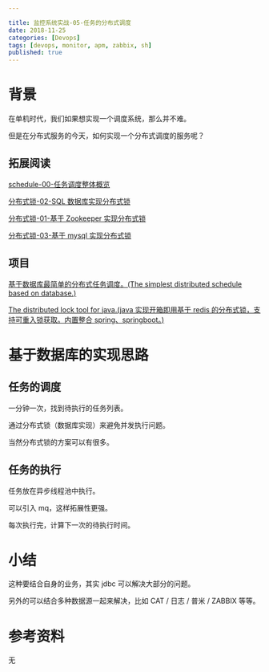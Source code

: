 ```yaml
---

title: 监控系统实战-05-任务的分布式调度
date: 2018-11-25
categories: [Devops]
tags: [devops, monitor, apm, zabbix, sh]
published: true
---
```


# 背景

在单机时代，我们如果想实现一个调度系统，那么并不难。

但是在分布式服务的今天，如何实现一个分布式调度的服务呢？

## 拓展阅读

[schedule-00-任务调度整体概览](https://houbb.github.io/2024/01/10/schedule-00-overview)

[分布式锁-02-SQL 数据库实现分布式锁](https://houbb.github.io/2018/09/08/distributed-lock-02-sql)

[分布式锁-01-基于 Zookeeper 实现分布式锁](https://houbb.github.io/2018/09/08/distributed-lock-01-zookeeper)

[分布式锁-03-基于 mysql 实现分布式锁](https://houbb.github.io/2018/09/08/distributed-lock-03-mysql)

## 项目

[基于数据库最简单的分布式任务调度。(The simplest distributed schedule based on database.)](https://github.com/houbb/distributed-schedule)

[The distributed lock tool for java.(java 实现开箱即用基于 redis 的分布式锁，支持可重入锁获取。内置整合 spring、springboot。)](https://github.com/houbb/lock)

# 基于数据库的实现思路

## 任务的调度

一分钟一次，找到待执行的任务列表。

通过分布式锁（数据库实现）来避免并发执行问题。

当然分布式锁的方案可以有很多。

## 任务的执行

任务放在异步线程池中执行。

可以引入 mq，这样拓展性更强。

每次执行完，计算下一次的待执行时间。

# 小结

这种要结合自身的业务，其实 jdbc 可以解决大部分的问题。

另外的可以结合多种数据源一起来解决，比如 CAT / 日志 / 普米 / ZABBIX 等等。

# 参考资料

无

